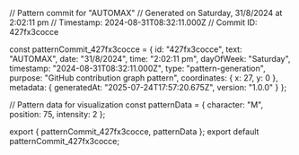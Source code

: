 // Pattern commit for "AUTOMAX"
// Generated on Saturday, 31/8/2024 at 2:02:11 pm
// Timestamp: 2024-08-31T08:32:11.000Z
// Commit ID: 427fx3cocce

const patternCommit_427fx3cocce = {
  id: "427fx3cocce",
  text: "AUTOMAX",
  date: "31/8/2024",
  time: "2:02:11 pm",
  dayOfWeek: "Saturday",
  timestamp: "2024-08-31T08:32:11.000Z",
  type: "pattern-generation",
  purpose: "GitHub contribution graph pattern",
  coordinates: {
    x: 27,
    y: 0
  },
  metadata: {
    generatedAt: "2025-07-24T17:57:20.675Z",
    version: "1.0.0"
  }
};

// Pattern data for visualization
const patternData = {
  character: "M",
  position: 75,
  intensity: 2
};

export { patternCommit_427fx3cocce, patternData };
export default patternCommit_427fx3cocce;
